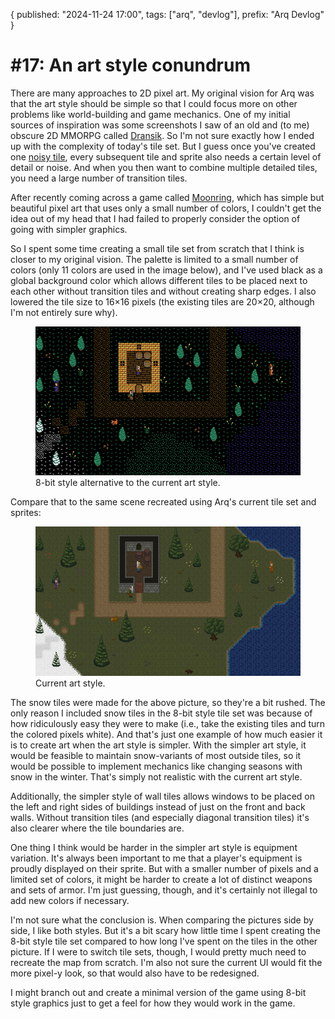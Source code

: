 {
  published: "2024-11-24 17:00",
  tags: ["arq", "devlog"],
  prefix: "Arq Devlog"
}
# #17: An art style conundrum

There are many approaches to 2D pixel art. My original vision for Arq was that the art style should be simple so that I could focus more on other problems like world-building and game mechanics. One of my initial sources of inspiration was some screenshots I saw of an old and (to me) obscure 2D MMORPG called [Dransik](https://dransik.com/). So I'm not sure exactly how I ended up with the complexity of today's tile set. But I guess once you've created one [noisy tile](./devlog-4.md), every subsequent tile and sprite also needs a certain level of detail or noise. And when you then want to combine multiple detailed tiles, you need a large number of transition tiles.

After recently coming across a game called [Moonring](https://dene.itch.io/moonring), which has simple but beautiful pixel art that uses only a small number of colors, I couldn't get the idea out of my head that I had failed to properly consider the option of going with simpler graphics.

So I spent some time creating a small tile set from scratch that I think is closer to my original vision. The palette is limited to a small number of colors (only 11 colors are used in the image below), and I've used black as a global background color which allows different tiles to be placed next to each other without transition tiles and without creating sharp edges. I also lowered the tile size to 16&times;16 pixels (the existing tiles are 20&times;20, although I'm not entirely sure why).

<figure>
<a href="../images/arq/artstyle2.png">
<img src="../images/arq/artstyle2.png" alt="8-bit style graphics">
</a>
<figcaption>8-bit style alternative to the current art style.</figcation>
</figure>

Compare that to the same scene recreated using Arq's current tile set and sprites:

<figure>
<a href="../images/arq/artstyle1.png">
<img src="../images/arq/artstyle1.png" alt="Current art style">
</a>
<figcaption>Current art style.</figcation>
</figure>

The snow tiles were made for the above picture, so they're a bit rushed. The only reason I included snow tiles in the 8-bit style tile set was because of how ridiculously easy they were to make (i.e., take the existing tiles and turn the colored pixels white). And that's just one example of how much easier it is to create art when the art style is simpler. With the simpler art style, it would be feasible to maintain snow-variants of most outside tiles, so it would be possible to implement mechanics like changing seasons with snow in the winter. That's simply not realistic with the current art style.

Additionally, the simpler style of wall tiles allows windows to be placed on the left and right sides of buildings instead of just on the front and back walls. Without transition tiles (and especially diagonal transition tiles) it's also clearer where the tile boundaries are.

One thing I think would be harder in the simpler art style is equipment variation. It's always been important to me that a player's equipment is proudly displayed on their sprite. But with a smaller number of pixels and a limited set of colors, it might be harder to create a lot of distinct weapons and sets of armor. I'm just guessing, though, and it's certainly not illegal to add new colors if necessary.

I'm not sure what the conclusion is. When comparing the pictures side by side, I like both styles. But it's a bit scary how little time I spent creating the 8-bit style tile set compared to how long I've spent on the tiles in the other picture. If I were to switch tile sets, though, I would pretty much need to recreate the map from scratch. I'm also not sure the current UI would fit the more pixel-y look, so that would also have to be redesigned.

I might branch out and create a minimal version of the game using 8-bit style graphics just to get a feel for how they would work in the game.
